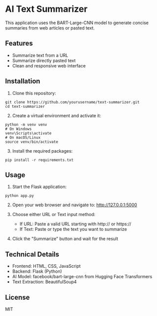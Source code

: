 # AI Text Summarizer

This application uses the BART-Large-CNN model to generate concise summaries from web articles or pasted text.

## Features

- Summarize text from a URL
- Summarize directly pasted text
- Clean and responsive web interface

## Installation

1. Clone this repository:
```
git clone https://github.com/yourusername/text-summarizer.git
cd text-summarizer
```

2. Create a virtual environment and activate it:
```
python -m venv venv
# On Windows
venv\Scripts\activate
# On macOS/Linux
source venv/bin/activate
```

3. Install the required packages:
```
pip install -r requirements.txt
```

## Usage

1. Start the Flask application:
```
python app.py
```

2. Open your web browser and navigate to: http://127.0.0.1:5000

3. Choose either URL or Text input method:
   - If URL: Paste a valid URL starting with http:// or https://
   - If Text: Paste or type the text you want to summarize

4. Click the "Summarize" button and wait for the result

## Technical Details

- Frontend: HTML, CSS, JavaScript
- Backend: Flask (Python)
- AI Model: facebook/bart-large-cnn from Hugging Face Transformers
- Text Extraction: BeautifulSoup4

## License

MIT